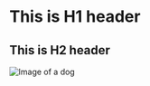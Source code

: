 # This is H1 header
## This is H2 header

![Image of a dog](https://images.dog.ceo/breeds/weimaraner/n02092339_928.jpg)
